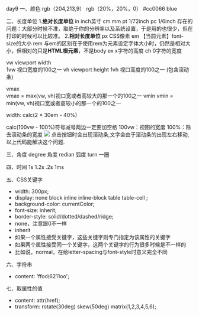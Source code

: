 day9
一、颜色
rgb（204,213,9）
rgb（20%，20%，0）
#cc0066
blue

二、长度单位
1.**绝对长度单位**
in  inch英寸
cm
mm
pt  1/72inch
pc  1/6inch
存在的问题：大部分时候不准，取绝于你的分辨率以及系统设置，于是用的也很少，但在打印的时候可以比较准。
2.**相对长度单位**
px  CSS像素
em  【当前元素】font-size的大小
rem   与em的区别在于使用rem为元素设定字体大小时，仍然是相对大小，但相对的只是**HTML根元素**，不是body
ex  x字符的高度
ch  0字符的宽度

vw  viewport width  
1vw 视口宽度的100之一
vh  viewport height 
1vh 视口高度的100之一
(包含滚动条)

vmax  
vmax = max(vw, vh)视口宽或者高较大的那一个的100之一
vmin
vmin = min(vw, vh)视口宽或者高较小的那一个的100之一

width: calc(2 * 30em - 40%)

calc(100vw - 100%)符号减号两边一定要加空格
100vw：视图的宽度
100%：除去滚动条的宽度
![](../notes图片/calc(100vw-100%).bmp)
点击按钮时会出现滚动条,文字会由于滚动条的出现左右移动,以上代码能解决这个问题.

三、角度
degree  角度
redian  弧度
turn    一圈

四、时间
1s
1.2s
.2s
1ms

五、CSS关键字
* width: 300px;
* display: none block inline inline-block table table-cell ;
* background-color: currentColor;
* font-size: inherit;
* border-style: solid/dotted/dashed/ridge;
* none，注意跟0不一样
* inherit
* 如果一个属性接受关键字，这些关键字则专门指定为该属性的关键字
* 如果两个属性接受同一个关键字，这两个关键字的行为很多时候是不一样的
* 比如说，normal，在给letter-spacing与font-style时意义完全不同

六、字符串
* content: 'ffoo\6211oo';

七、取属性的值
* content: attr(href);
* transform: rotate(30deg) skew(50deg) matrix(1,2,3,4,5,6);